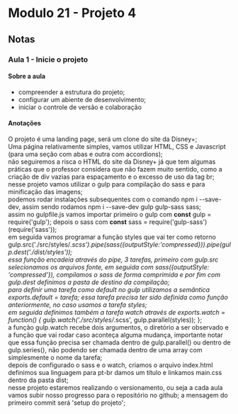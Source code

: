 # Modulo 21 - Projeto 4
## Notas
### Aula 1 - Inicie o projeto
#### **Sobre a aula**
* compreender a estrutura do projeto;
* configurar um abiente de desenvolvimento;
* iniciar o controle de versão e colaboração
#### **Anotações**
O projeto é uma landing page, será um clone do site da Disney+;  
Uma página relativamente simples, vamos utilizar HTML, CSS e Javascript (para uma seção com abas e outra com accordions);  
não seguiremos a risca o HTML do site da Disney+ já que tem algumas práticas que o professor considera que não fazem muito sentido, como a criação de div vazias para espaçamento e o excesso de uso da tag br;  
nesse projeto vamos utilizar o gulp para compilação do sass e para minificação das imagens;  
podemos rodar instalações subsequentes com o comando npm i --save-dev, assim sendo rodamos npm i --save-dev gulp gulp-sass sass;  
assim no gulpfile.js vamos importar primeiro o gulp com **const** gulp = require('gulp'); depois o sass com **const** sass = require('gulp-sass')(require('sass'));  
em seguida vamos programar a função styles que vai ter como retorno gulp.src('./src/styles/*.scss').pipe(sass({outputStyle:'compressed})).pipe(gulp.dest('./dist/styles'));  
essa função encadeia através do pipe, 3 tarefas, primeiro com gulp.src selecionamos os arquivos fonte, em seguida com sass({outputStyle: 'compressed'}), compilamos o sass de forma comprimida e por fim com gulp.dest definimos a pasta de destino da compilação;  
para definir uma tarefa como default no gulp utilizamos a semântica exports.default = tarefa; essa tarefa precisa ter sido definida como função anteriormente, no caso usamos a tarefa styles;  
em seguida definimos também a tarefa watch através de exports.watch = function() {
    gulp.watch('./src/styles/*.scss', gulp.parallel(styles));
};  
a função gulp.watch recebe dois argumentos, o diretório a ser observado e a função que vai rodar caso aconteça alguma mudança, importante notar que essa função precisa ser chamada dentro de gulp.parallel() ou dentro de gulp.series(), não podendo ser chamada dentro de uma array com simplesmente o nome da tarefa;  
depois de configurado o sass e o watch, criamos o arquivo index.html definimos sua linguagem para pt-br damos um título e linkamos main.css dentro da pasta dist;  
nesse projeto estaremos realizando o versionamento, ou seja a cada aula vamos subir nosso progresso para o repositório no github;
a mensagem do primeiro commit será 'setup do projeto';